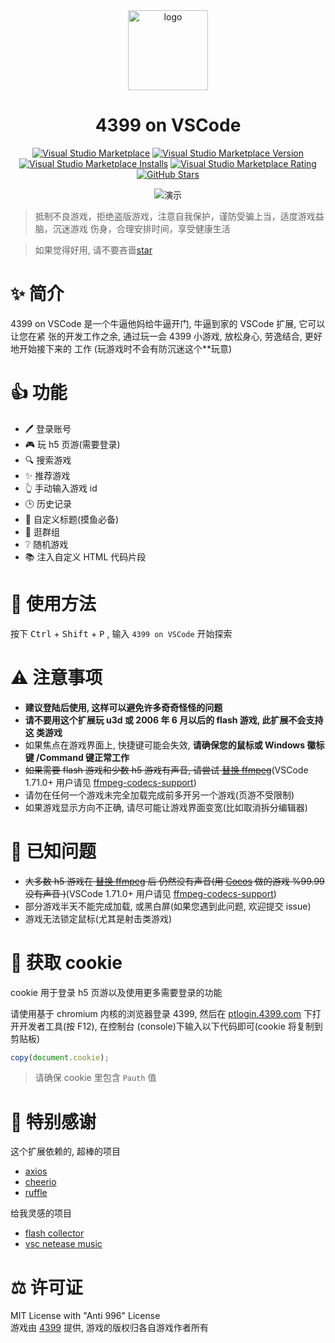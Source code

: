 <div align="center">

<img width="128" src="https://dsy4567.github.io/icon.png" alt="logo" title="logo" />

<h1 align="center">4399 on VSCode</h1>

[![Visual Studio Marketplace](https://img.shields.io/badge/Visual%20Studio-Marketplace-007acc.svg?style=flat-square)](https://marketplace.visualstudio.com/items?itemName=dsy4567.4399-on-vscode)
[![Visual Studio Marketplace Version](https://img.shields.io/visual-studio-marketplace/v/dsy4567.4399-on-vscode.svg?style=flat-square)](https://marketplace.visualstudio.com/items?itemName=dsy4567.4399-on-vscode)
[![Visual Studio Marketplace Installs](https://img.shields.io/visual-studio-marketplace/i/dsy4567.4399-on-vscode.svg?style=flat-square)](https://marketplace.visualstudio.com/items?itemName=dsy4567.4399-on-vscode)
[![Visual Studio Marketplace Rating](https://img.shields.io/visual-studio-marketplace/stars/dsy4567.4399-on-vscode.svg?style=flat-square)](https://marketplace.visualstudio.com/items?itemName=dsy4567.4399-on-vscode)
[![GitHub Stars](https://img.shields.io/github/stars/dsy4567/4399-on-vscode.svg?style=flat-square)](https://github.com/dsy4567/4399-on-vscode)

<img src="https://dsy4567.github.io/4-o-v.gif" alt="演示" title="演示" />
</div>

> 抵制不良游戏，拒绝盗版游戏，注意自我保护，谨防受骗上当，适度游戏益脑，沉迷游戏
> 伤身，合理安排时间，享受健康生活

> 如果觉得好用, 请不要吝啬[star](https://github.com/dsy4567/4399-on-vscode)

# ✨ 简介

4399 on VSCode 是一个牛逼他妈给牛逼开门, 牛逼到家的 VSCode 扩展, 它可以让您在紧
张的开发工作之余, 通过玩一会 4399 小游戏, 放松身心, 劳逸结合, 更好地开始接下来的
工作 (玩游戏时不会有防沉迷这个\*\*玩意)

# 👍 功能

-   🖊 登录账号
-   🎮 玩 h5 页游(需要登录)
-   🔍 搜索游戏
-   ✨ 推荐游戏
-   👆 手动输入游戏 id
-   🕒 历史记录
-   🔧 自定义标题(摸鱼必备)
-   💬 逛群组
-   ❔ 随机游戏
-   📚 注入自定义 HTML 代码片段

# 🔨 使用方法

按下 <kbd>Ctrl</kbd> + <kbd>Shift</kbd> + <kbd>P</kbd> , 输入 `4399 on VSCode`
开始探索

# ⚠️ 注意事项

-   **建议登陆后使用, 这样可以避免许多奇奇怪怪的问题**
-   **请不要用这个扩展玩 u3d 或 2006 年 6 月以后的 flash 游戏, 此扩展不会支持这
    类游戏**
-   如果焦点在游戏界面上, 快捷键可能会失效, **请确保您的鼠标或 Windows 徽标键
    /Command 键正常工作**
-   ~~如果需要 flash 游戏和少数 h5 游戏有声音, 请尝试
    [替换 ffmpeg](https://github.com/nondanee/vsc-netease-music#requirement)~~(VSCode
    1.71.0+ 用户请见
    [ffmpeg-codecs-support](https://code.visualstudio.com/updates/v1_71#_ffmpeg-codecs-support))
-   请勿在任何一个游戏未完全加载完成前多开另一个游戏(页游不受限制)
-   如果游戏显示方向不正确, 请尽可能让游戏界面变宽(比如取消拆分编辑器)

# 📢 已知问题

-   ~~大多数 h5 游戏在
    [替换 ffmpeg](https://github.com/nondanee/vsc-netease-music#requirement) 后
    仍然没有声音(用 [Cocos](https://www.cocos.com/) 做的游戏 %99.99 没有声音
    )~~(VSCode 1.71.0+ 用户请见
    [ffmpeg-codecs-support](https://code.visualstudio.com/updates/v1_71#_ffmpeg-codecs-support))
-   部分游戏半天不能完成加载, 或黑白屏(如果您遇到此问题, 欢迎提交 issue)
-   游戏无法锁定鼠标(尤其是射击类游戏)

# 🍪 获取 cookie

cookie 用于登录 h5 页游以及使用更多需要登录的功能

请使用基于 chromium 内核的浏览器登录 4399, 然后在
[ptlogin.4399.com](https://ptlogin.4399.com) 下打开开发者工具(按 F12), 在控制台
(console)下输入以下代码即可(cookie 将复制到剪贴板)

```javascript
copy(document.cookie);
```

> 请确保 cookie 里包含 `Pauth` 值

# 🤝 特别感谢

这个扩展依赖的, 超棒的项目

-   [axios](https://github.com/axios/axios)
-   [cheerio](https://github.com/cheeriojs/cheerio)
-   [ruffle](https://github.com/ruffle-rs/ruffle)

给我灵感的项目

-   [flash collector](https://github.com/cnotech/flash-collector)
-   [vsc netease music](https://github.com/nondanee/vsc-netease-music)

# ⚖️ 许可证

MIT License with "Anti 996" License  
游戏由 [4399](http://www.4399.com) 提供, 游戏的版权归各自游戏作者所有
